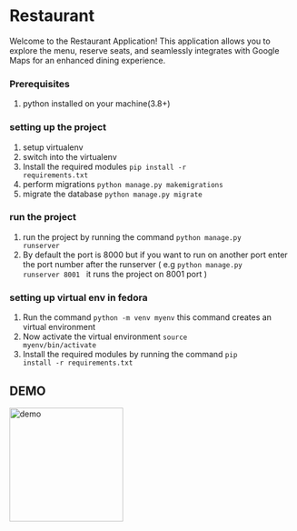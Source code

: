 # Restaurant

Welcome to the Restaurant Application! This application allows you to explore the menu, reserve seats, and seamlessly integrates with Google Maps for an enhanced dining experience.

### Prerequisites
1. python installed on your machine(3.8+)

### setting up the project
1. setup virtualenv
2. switch into the virtualenv
3. Install the required modules <code>pip install -r requirements.txt</code>
4. perform migrations <code>python manage.py makemigrations</code>
5. migrate the database <code>python manage.py migrate</code>

### run the project
1. run the project by running the command <code>python manage.py runserver</code>
2. By default the port is 8000 but if you want to run on another port enter the port number after the runserver ( e.g <code>python manage.py runserver 8001 </code> it runs the project on 8001 port )

### setting up virtual env in fedora
1. Run the command <code>python -m venv myenv</code> this command creates an virtual environment
2. Now activate the virtual environment <code>source myenv/bin/activate</code>
3. Install the required modules by running the command <code>pip install -r requirements.txt</code>

## DEMO
<a href="https://youtu.be/Q5FUZfroKzA?feature=shared"><img src="https://github.com/kanugurajesh/Restaurant/assets/120458029/b3e6e45a-943e-4c2e-8fa4-9b8a09ff46bc" alt="demo" width="200" height="200"/></a>
